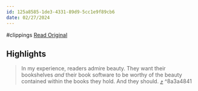 ```yaml
---
id: 125a8585-1de3-4331-89d9-5cc1e9f89cb6
date: 02/27/2024
---
```


#clippings
[Read Original](https://jakeweber.net/essays/bettergoodreads.html)

## Highlights

> In my experience, readers admire beauty. They want their bookshelves _and_ their book software to be worthy of the beauty contained within the books they hold. And they should. [⤴️](https://omnivore.app/me/jake-weber-s-writing-improving-goodreads-18de818af4b#8a3a4841-dbd2-4849-9e92-a9d7b92ab396)  ^8a3a4841

